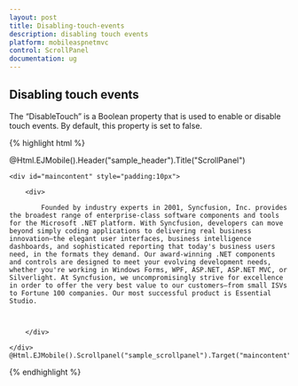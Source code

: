 ```yaml
---
layout: post
title: Disabling-touch-events
description: disabling touch events
platform: mobileaspnetmvc
control: ScrollPanel
documentation: ug
---
```


## Disabling touch events

The “DisableTouch” is a Boolean property that is used to enable or disable touch events. By default, this property is set to false.

{% highlight html %}


@Html.EJMobile().Header("sample_header").Title("ScrollPanel")

    <div id="maincontent" style="padding:10px">

        <div>

            Founded by industry experts in 2001, Syncfusion, Inc. provides the broadest range of enterprise-class software components and tools for the Microsoft .NET platform. With Syncfusion, developers can move beyond simply coding applications to delivering real business innovation—the elegant user interfaces, business intelligence dashboards, and sophisticated reporting that today's business users need, in the formats they demand. Our award-winning .NET components and controls are designed to meet your evolving development needs, whether you're working in Windows Forms, WPF, ASP.NET, ASP.NET MVC, or Silverlight. At Syncfusion, we uncompromisingly strive for excellence in order to offer the very best value to our customers—from small ISVs to Fortune 100 companies. Our most successful product is Essential Studio.



        </div>

    </div> @Html.EJMobile().Scrollpanel("sample_scrollpanel").Target("maincontent").DisableTouch(true).EnableNativeScrolling(false)

{% endhighlight %}

